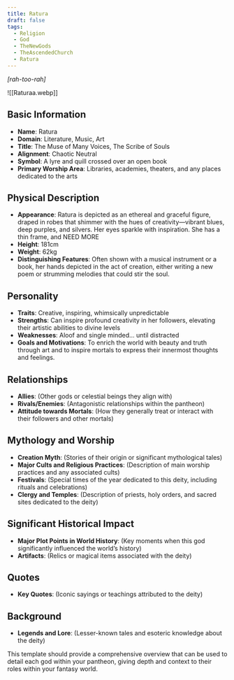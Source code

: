 ```yaml
---
title: Ratura
draft: false
tags:
  - Religion
  - God
  - TheNewGods
  - TheAscendedChurch
  - Ratura
---
```

*[rah-too-rah]*

![[Raturaa.webp]]
## Basic Information

- **Name**: Ratura
- **Domain**: Literature, Music, Art
- **Title**: The Muse of Many Voices, The Scribe of Souls
- **Alignment**: Chaotic Neutral
- **Symbol**: A lyre and quill crossed over an open book
- **Primary Worship Area**: Libraries, academies, theaters, and any places dedicated to the arts

## Physical Description

- **Appearance**: Ratura is depicted as an ethereal and graceful figure, draped in robes that shimmer with the hues of creativity—vibrant blues, deep purples, and silvers. Her eyes sparkle with inspiration. She has a thin frame, and NEED MORE
- **Height**: 181cm
- **Weight**: 62kg
- **Distinguishing Features**: Often shown with a musical instrument or a book, her hands depicted in the act of creation, either writing a new poem or strumming melodies that could stir the soul.

## Personality

- **Traits**: Creative, inspiring, whimsically unpredictable
- **Strengths**: Can inspire profound creativity in her followers, elevating their artistic abilities to divine levels
- **Weaknesses**: Aloof and single minded… until distracted
- **Goals and Motivations**: To enrich the world with beauty and truth through art and to inspire mortals to express their innermost thoughts and feelings.

## Relationships

- **Allies**: (Other gods or celestial beings they align with)
- **Rivals/Enemies**: (Antagonistic relationships within the pantheon)
- **Attitude towards Mortals**: (How they generally treat or interact with their followers and other mortals)

## Mythology and Worship

- **Creation Myth**: (Stories of their origin or significant mythological tales)
- **Major Cults and Religious Practices**: (Description of main worship practices and any associated cults)
- **Festivals**: (Special times of the year dedicated to this deity, including rituals and celebrations)
- **Clergy and Temples**: (Description of priests, holy orders, and sacred sites dedicated to the deity)

## Significant Historical Impact

- **Major Plot Points in World History**: (Key moments when this god significantly influenced the world’s history)
- **Artifacts**: (Relics or magical items associated with the deity)

## Quotes

- **Key Quotes**: (Iconic sayings or teachings attributed to the deity)

## Background

- **Legends and Lore**: (Lesser-known tales and esoteric knowledge about the deity)

This template should provide a comprehensive overview that can be used to detail each god within your pantheon, giving depth and context to their roles within your fantasy world.